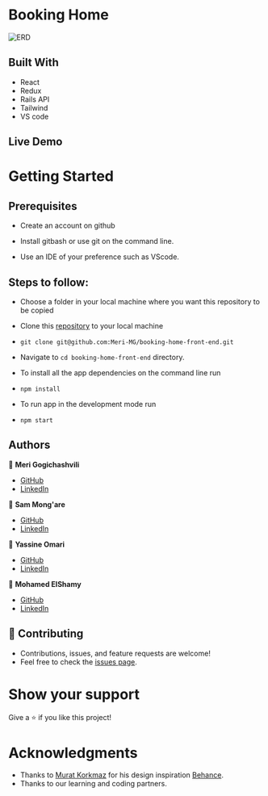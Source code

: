 
# Booking Home
> 
![ERD](https://user-images.githubusercontent.com/39459774/165515738-8936af27-ca45-476e-be02-8575542d5b75.png)

## Built With

- React
- Redux
- Rails API
- Tailwind
- VS code

## Live Demo

# Getting Started
## Prerequisites


- Create an account on github

- Install gitbash or use git on the command line.

- Use an IDE of your preference such as VScode.

## Steps to follow:

- Choose a folder in your local machine where you want this repository to be copied

- Clone this [repository](https://github.com/Meri-MG/booking-home-front-end) to your local machine 
- ```
  git clone git@github.com:Meri-MG/booking-home-front-end.git
  ```

- Navigate to `cd booking-home-front-end`  directory.

- To install all the app dependencies on the command line run
- ```
  npm install
  ``` 
- To run app in the development mode run 
- ```
  npm start
  ```

## Authors

:woman: **Meri Gogichashvili**

- [GitHub](https://github.com/Meri-MG)
- [LinkedIn](https://www.linkedin.com/in/meri-gogichashvili/)

:man: **Sam Mong'are**
- [GitHub](https://github.com/Mosams)
- [LinkedIn](https://www.linkedin.com/in/samwel-mongare/)

:man: **Yassine Omari**
- [GitHub](https://github.com/youmari)
- [LinkedIn](https://www.linkedin.com/in/youmari/)

:man: **Mohamed ElShamy**
- [GitHub](https://github.com/mohamedelshamy55?fbclid=IwAR1fNoNPIEahycm9QBJ_PbWpS7HaIKIWisu14zcPIrqg7PnzE-mVuaWVL4E)
- [LinkedIn](https://www.linkedin.com/in/mohamedelshamy85/)

## 🤝 Contributing
- Contributions, issues, and feature requests are welcome!
- Feel free to check the [issues page](https://github.com/Meri-MG/booking-home-front-end/issues).

# Show your support
Give a ⭐ if you like this project!

# Acknowledgments
- Thanks to [Murat Korkmaz](https://www.behance.net/muratk) for his design inspiration [Behance](https://www.behance.net/gallery/26425031/Vespa-Responsive-Redesign).
- Thanks to our learning and coding partners.
